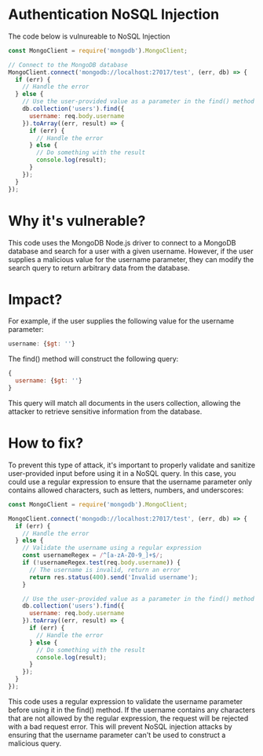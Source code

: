 # Authentication NoSQL Injection

The code below is vulnureable to NoSQL Injection

```javascript
const MongoClient = require('mongodb').MongoClient;

// Connect to the MongoDB database
MongoClient.connect('mongodb://localhost:27017/test', (err, db) => {
  if (err) {
    // Handle the error
  } else {
    // Use the user-provided value as a parameter in the find() method
    db.collection('users').find({
      username: req.body.username
    }).toArray((err, result) => {
      if (err) {
        // Handle the error
      } else {
        // Do something with the result
        console.log(result);
      }
    });
  }
});
```

# Why it's vulnerable?
This code uses the MongoDB Node.js driver to connect to a MongoDB database and search for a user with a given username. However, if the user supplies a malicious value for the username parameter, they can modify the search query to return arbitrary data from the database.

# Impact?
For example, if the user supplies the following value for the username parameter:

```javascript
username: {$gt: ''}
```

The find() method will construct the following query:

```javascript
{
  username: {$gt: ''}
}
```

This query will match all documents in the users collection, allowing the attacker to retrieve sensitive information from the database.

# How to fix?

To prevent this type of attack, it's important to properly validate and sanitize user-provided input before using it in a NoSQL query. In this case, you could use a regular expression to ensure that the username parameter only contains allowed characters, such as letters, numbers, and underscores:

```javascript
const MongoClient = require('mongodb').MongoClient;

MongoClient.connect('mongodb://localhost:27017/test', (err, db) => {
  if (err) {
    // Handle the error
  } else {
    // Validate the username using a regular expression
    const usernameRegex = /^[a-zA-Z0-9_]+$/;
    if (!usernameRegex.test(req.body.username)) {
      // The username is invalid, return an error
      return res.status(400).send('Invalid username');
    }

    // Use the user-provided value as a parameter in the find() method
    db.collection('users').find({
      username: req.body.username
    }).toArray((err, result) => {
      if (err) {
        // Handle the error
      } else {
        // Do something with the result
        console.log(result);
      }
    });
  }
});
```

This code uses a regular expression to validate the username parameter before using it in the find() method. If the username contains any characters that are not allowed by the regular expression, the request will be rejected with a bad request error. This will prevent NoSQL injection attacks by ensuring that the username parameter can't be used to construct a malicious query.
